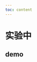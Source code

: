 ```yaml
---
toc: content
---
```


# 实验中

## demo

<code src="./animate/demos/move.tsx" title="动画效果1"></code>
<code src="./suspension/demos/base.tsx" title="悬浮"></code>
<code src="./g6/demos/demo1.tsx" title="官方网格布局Demo"></code>
<code src="./g6/demos/demo2.tsx" title="网格布局"></code>
<code src="./g6/demos/demo3.tsx" title="Dagre流程图"></code>
<code src="./hooks/demos/useState.tsx" title="setState顺序问题测试"></code>
<code src="./form/demos/watch.tsx" title="表单联动"></code>
